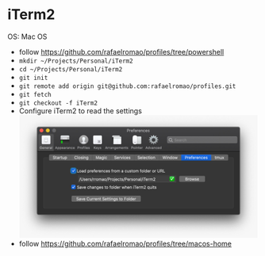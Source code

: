 # iTerm2

OS: Mac OS

- follow https://github.com/rafaelromao/profiles/tree/powershell
- `mkdir ~/Projects/Personal/iTerm2`
- `cd ~/Projects/Personal/iTerm2`
- `git init`
- `git remote add origin git@github.com:rafaelromao/profiles.git`
- `git fetch`
- `git checkout -f iTerm2`
- Configure iTerm2 to read the settings
![](preferences.jpg?raw=true)
- follow https://github.com/rafaelromao/profiles/tree/macos-home
